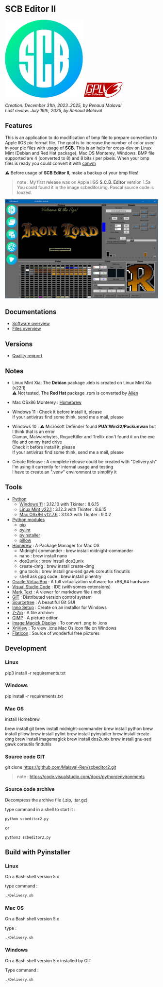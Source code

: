 
# **SCB Editor II**

![Alt text](scbeditor2_T_256x256.png "scbeditor2")    ![Alt text](./gplv3-127x51.png "license GPL v3")


_Creation: December 31th, 2023..2025, by Renaud Malaval_  
_Last review: July 19th, 2025, by Renaud Malaval_

## **Features**

  This is an application to do modification of bmp file to prepare convertion to Apple IIGS pic format file.
  The goal is to increase the number of color used in your pic files with usage of **SCB**.
  This is an help for cross-dev on Linux Mint (Debian and Red Hat package), Mac OS Monterey, Windows.
  BMP file supported are 4 (converted to 8) and 8 bits / per pixels.
  When your bmp files is ready you could convert it with [convm](https://github.com/Malaval-Ren/ConvM)

  :warning: Before usage of **SCB Editor II**, make a backup of your bmp files!

> note : My first release was on Apple IIGS **S.C.B. Editor** version 1.5a
> You could found it in the image scbeditor.img.
> Pascal source code is loozed.

![Alt text](./Documents/presentation.png "SCBEditor II")

## **Documentations**

- [Software overview](Documents/manual.md)
- [Files overview](Documents/Catalog_Files.md)

## **Versions**

- [Quality repport](Quality_pylint_log.md)

## **Notes**

- Linux Mint Xia:
The **Debian** package .deb is created on Linux Mint Xia (v22.1)  
:warning: Not tested. The **Red Hat** package .rpm is converted by [Alien](https://joeyh.name/code/alien/)  

- Mac OSx86 Monterey :
[Homebrew](https://brew.sh/)  

- Windows 11 :
Check it before install it, please  
If your antivirus find some think, send me a mail, please  

- Windows 10 :
:warning: Microsoft Defender found **PUA:Win32/Packunwan** but I think that is an error  
Clamav, Malwarebytes, RogueKiller and Trellix don't found it on the exe file and on my hard drive  
Check it before install it, please  
If your antivirus find some think, send me a mail, please  

- Create Release :
A complete release could be created with "Delivery.sh"  
I'm using it currently for internal usage and testing  
I have to create an ".venv" environment to simplify it  

## **Tools**

- [Python](https://www.python.org/)
  - [Windows 11](https://www.microsoft.com/en-us/software-download/windows11) : 3.12.10 with Tkinter : 8.6.15
  - [Linux Mint v22.1](https://linuxmint.com/) : 3.12.3  with Tkinter : 8.6.15
  - [Mac OSx86 v12.7.6](https://apps.apple.com/fr/app/macos-monterey/id1576738294?mt=12) : 3.13.3 with Tkinter : 9.0.2
- [Python modules](https://pypi.org/)
  - [pip](https://pypi.org/project/pip/)
  - [pylint](https://pypi.org/project/pylint/)
  - [pyinstaller](https://pyinstaller.org/en/stable/)
  - [pillow](https://pypi.org/project/pillow/)
- [Homerew](https://brew.sh/) : A Package Manager for Mac OS
  - Midnight commander : brew install midnight-commander
  - nano : brew install nano
  - dos2unix : brew install dos2unix
  - create-dmg : brew install create-dmg
  - gnu tools : brew install gnu-sed gawk coreutils findutils
  - shell ask gpg code : brew install pinentry
- [Oracle VirtualBox](https://www.virtualbox.org/) : A full virtualization software for x86_64 hardware
- [Visual Studio Code](https://code.visualstudio.com/) : IDE (with somes extensions)
- [Mark Text](https://www.marktext.cc/) : A viewer for markdown file (.md)
- [GIT](https://git-scm.com/) : Distributed version control system
- [Sourcetree](https://sourcetreeapp.com/) : A beautiful Git GUI
- [Inno Setup](https://jrsoftware.org/isinfo.php) : Create on an installor for Windows
- [7-Zip](https://www.7-zip.org/) : A file archiver
- [GIMP](https://www.gimp.org/) : A picture editor
- [Image Magick Display](https://imagemagick.org/) : To convert .png to .icns
- [XnView](https://www.xnview.com/) : To view .icns Mac Os icon file on Windows
- [FlatIcon](https://www.flaticon.com) : Source of wonderful free pictures

## **Development**

### Linux

pip3 install -r requirements.txt

### Windows

pip install -r requirements.txt

### Mac OS

install Homebrew

brew install git
brew install midnight-commander
brew install python
brew install pillow
brew install pylint
brew install pyinstaller
brew install create-dmg
brew install imagemagick
brew install dos2unix
brew install gnu-sed gawk coreutils findutils

### Source code GIT

git clone https://github.com/Malaval-Ren/scbeditor2.git

>note : https://code.visualstudio.com/docs/python/environments

### Source code archive

Decompress the archive file (.zip, .tar.gz)

type command in a shell to start it :

```
python scbeditor2.py
```
or 
```
python3 scbeditor2.py
```

## **Build with Pyinstaller**

### Linux

On a Bash shell version 5.x

type command :
```bash
./Delivery.sh
```

### Mac OS

On a Bash shell version 5.x

type :
```bash
./Delivery.sh
```
### Windows

On a Bash shell version 5.x installed by GIT

Type command :
```bash
./Delivery.sh
```
